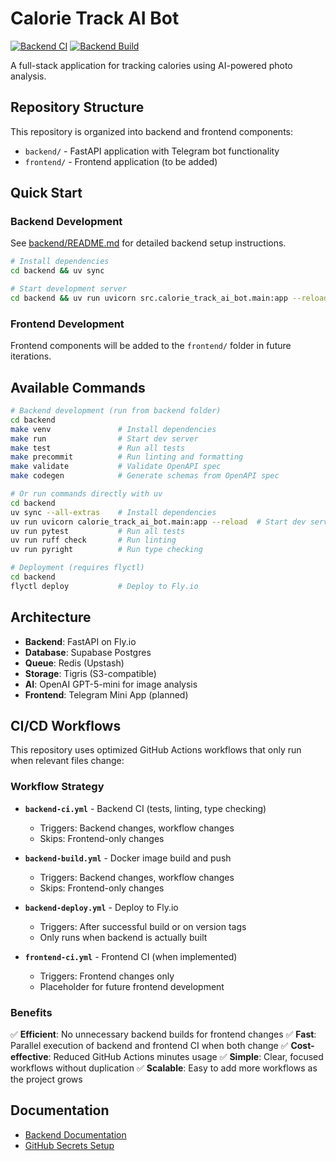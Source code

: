 # Calorie Track AI Bot

[![Backend CI](https://github.com/evgenii.vasilenko/calorie-track-ai-bot-api/actions/workflows/backend-ci.yml/badge.svg)](https://github.com/evgenii.vasilenko/calorie-track-ai-bot-api/actions/workflows/backend-ci.yml)
[![Backend Build](https://github.com/evgenii.vasilenko/calorie-track-ai-bot-api/actions/workflows/backend-build.yml/badge.svg)](https://github.com/evgenii.vasilenko/calorie-track-ai-bot-api/actions/workflows/backend-build.yml)

A full-stack application for tracking calories using AI-powered photo analysis.

## Repository Structure

This repository is organized into backend and frontend components:

- `backend/` - FastAPI application with Telegram bot functionality
- `frontend/` - Frontend application (to be added)

## Quick Start

### Backend Development

See [backend/README.md](backend/README.md) for detailed backend setup instructions.

```bash
# Install dependencies
cd backend && uv sync

# Start development server
cd backend && uv run uvicorn src.calorie_track_ai_bot.main:app --reload --host 0.0.0.0 --port 8000
```

### Frontend Development

Frontend components will be added to the `frontend/` folder in future iterations.

## Available Commands

```bash
# Backend development (run from backend folder)
cd backend
make venv               # Install dependencies
make run                # Start dev server
make test               # Run all tests
make precommit          # Run linting and formatting
make validate           # Validate OpenAPI spec
make codegen            # Generate schemas from OpenAPI spec

# Or run commands directly with uv
cd backend
uv sync --all-extras    # Install dependencies
uv run uvicorn calorie_track_ai_bot.main:app --reload  # Start dev server
uv run pytest           # Run all tests
uv run ruff check       # Run linting
uv run pyright          # Run type checking

# Deployment (requires flyctl)
cd backend
flyctl deploy           # Deploy to Fly.io
```

## Architecture

- **Backend**: FastAPI on Fly.io
- **Database**: Supabase Postgres
- **Queue**: Redis (Upstash)
- **Storage**: Tigris (S3-compatible)
- **AI**: OpenAI GPT-5-mini for image analysis
- **Frontend**: Telegram Mini App (planned)

## CI/CD Workflows

This repository uses optimized GitHub Actions workflows that only run when relevant files change:

### Workflow Strategy

- **`backend-ci.yml`** - Backend CI (tests, linting, type checking)
  - Triggers: Backend changes, workflow changes
  - Skips: Frontend-only changes

- **`backend-build.yml`** - Docker image build and push
  - Triggers: Backend changes, workflow changes
  - Skips: Frontend-only changes

- **`backend-deploy.yml`** - Deploy to Fly.io
  - Triggers: After successful build or on version tags
  - Only runs when backend is actually built

- **`frontend-ci.yml`** - Frontend CI (when implemented)
  - Triggers: Frontend changes only
  - Placeholder for future frontend development

### Benefits

✅ **Efficient**: No unnecessary backend builds for frontend changes
✅ **Fast**: Parallel execution of backend and frontend CI when both change
✅ **Cost-effective**: Reduced GitHub Actions minutes usage
✅ **Simple**: Clear, focused workflows without duplication
✅ **Scalable**: Easy to add more workflows as the project grows

## Documentation

- [Backend Documentation](backend/README.md)
- [GitHub Secrets Setup](docs/GITHUB_SECRETS.md)
